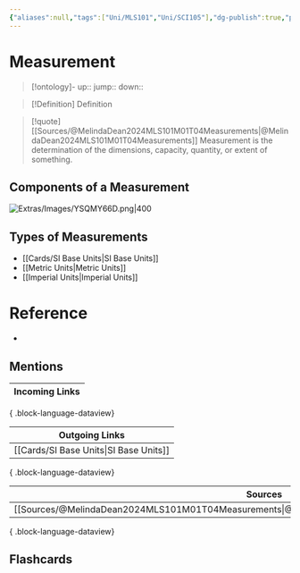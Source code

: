 ```yaml
---
{"aliases":null,"tags":["Uni/MLS101","Uni/SCI105"],"dg-publish":true,"permalink":"/cards/measurement/","dgPassFrontmatter":true}
---
```


# Measurement

> [!ontology]-
> up:: 
> jump:: 
> down:: 

> [!Definition] Definition
> 

> [!quote] [[Sources/@MelindaDean2024MLS101M01T04Measurements\|@MelindaDean2024MLS101M01T04Measurements]]
> Measurement is the determination of the dimensions, capacity, quantity, or extent of something.

## Components of a Measurement

![Extras/Images/YSQMY66D.png|400](/img/user/Extras/Images/YSQMY66D.png)

## Types of Measurements

- [[Cards/SI Base Units\|SI Base Units]]
- [[Metric Units\|Metric Units]]
- [[Imperial Units\|Imperial Units]]

# Reference
- 

## Mentions
| Incoming Links |
| -------------- |

{ .block-language-dataview}

| Outgoing Links                            |
| ----------------------------------------- |
| [[Cards/SI Base Units\|SI Base Units]] |

{ .block-language-dataview}

| Sources                                                                                           |
| ------------------------------------------------------------------------------------------------- |
| [[Sources/@MelindaDean2024MLS101M01T04Measurements\|@MelindaDean2024MLS101M01T04Measurements]] |

{ .block-language-dataview}

## Flashcards 
